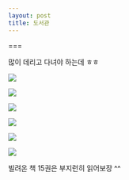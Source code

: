 ```yaml
---
layout: post
title: 도서관
---
```

===

많이 데리고 다녀야 하는데 ㅎㅎ

![](https://dl.dropboxusercontent.com/u/9792864/150813%20%EB%8F%84%EC%84%9C%EA%B4%80/KakaoTalk_20150813_183747184.jpg)


![](https://dl.dropboxusercontent.com/u/9792864/150813%20%EB%8F%84%EC%84%9C%EA%B4%80/KakaoTalk_20150813_183942236.jpg)


![](https://dl.dropboxusercontent.com/u/9792864/150813%20%EB%8F%84%EC%84%9C%EA%B4%80/KakaoTalk_20150813_184023827.jpg)


![](https://dl.dropboxusercontent.com/u/9792864/150813%20%EB%8F%84%EC%84%9C%EA%B4%80/KakaoTalk_20150813_184602985.jpg)


![](https://dl.dropboxusercontent.com/u/9792864/150813%20%EB%8F%84%EC%84%9C%EA%B4%80/KakaoTalk_20150813_184603265.jpg)


![](https://dl.dropboxusercontent.com/u/9792864/150813%20%EB%8F%84%EC%84%9C%EA%B4%80/KakaoTalk_20150813_184607181.jpg)


빌려온 책 15권은 부지런히 읽어보장 ^^